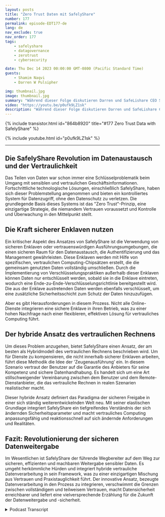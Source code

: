 ```yaml
---
layout: posts
title: "Zero Trust Daten mit SafelyShare"
number: 177
permalink: episode-EDT177-de
lang: de
nav_exclude: true
nav_order: 177
tags:
    - safelyshare
    - datagovernance
    - zerotrust
    - cybersecurity

date: Thu Dec 14 2023 00:00:00 GMT-0800 (Pacific Standard Time)
guests:
    - Shamim Naqvi
    - Darren W Pulsipher

img: thumbnail.jpg
image: thumbnail.jpg
summary: "Während dieser Folge diskutieren Darren und SafeLishare CEO Shamim Naqvi, wie vertrauliches Computing eingesetzt werden kann, um verwaltete Datenaustausch-Kollaborationsumgebungen in der Cloud zu erstellen."
video: "https://youtu.be/p0ufk9LZ1sk"
description: "Während dieser Folge diskutieren Darren und SafeLishare CEO Shamim Naqvi, wie vertrauliches Computing eingesetzt werden kann, um verwaltete Datenaustausch-Kollaborationsumgebungen in der Cloud zu erstellen."
---
```


<div>
{% include transistor.html id="864b8920" title="#177 Zero Trust Data with SafelyShare" %}

{% include youtube.html id="p0ufk9LZ1sk" %}
</div>

---

## Die SafelyShare Revolution im Datenaustausch und der Vertraulichkeit

Das Teilen von Daten war schon immer eine Schlüsselproblematik beim Umgang mit sensiblen und vertraulichen Geschäftsinformationen. Fortschrittliche technologische Lösungen, einschließlich SafelyShare, haben sich dieser Problemstellung angenommen und bieten ein kontrolliertes System für Datenzugriff, ohne den Datenschutz zu verletzen. Die grundlegende Basis dieses Systems ist das "Zero Trust"-Prinzip, eine einzigartige Strategie, die niemandem Vertrauen voraussetzt und Kontrolle und Überwachung in den Mittelpunkt stellt.

## Die Kraft sicherer Enklaven nutzen

Ein kritischer Aspekt des Ansatzes von SafelyShare ist die Verwendung von sicheren Enklaven oder vertrauenswürdigen Ausführungsumgebungen, die einen sicheren Raum für den Datenaustausch, die Authentifizierung und das Management gewährleisten. Diese Enklaven werden mit Hilfe von spezifischen, vertraulichen Computing-Chipsätzen erstellt, die die gemeinsam genutzten Daten vollständig umschließen. Durch die Implementierung von Verschlüsselungspraktiken außerhalb dieser Enklaven können Daten nur entschlüsselt werden, sobald sie in die Enklave eintreten, wodurch eine Ende-zu-Ende-Verschlüsselungsrichtlinie bereitgestellt wird. Die aus der Enklave austretenden Daten werden ebenfalls verschlüsselt, um eine zusätzliche Sicherheitsschicht zum Schutz der Daten hinzuzufügen.

Aber es gibt Herausforderungen in diesem Prozess. Nicht alle Online-Dienste integrieren eine sichere Enklave in ihren Betrieb, was zu einer hohen Nachfrage nach einer flexibleren, effektiven Lösung für vertrauliches Computing führt.

## Der hybride Ansatz des vertraulichen Rechnens

Um dieses Problem anzugehen, bietet SafelyShare einen Ansatz, der am besten als Hybridmodell des vertraulichen Rechnens beschrieben wird. Um für Dienste zu kompensieren, die nicht innerhalb sicherer Enklaven arbeiten, führt diese Methodik die Idee der 'Zeugenausführung' ein. In diesem Szenario vertraut der Benutzer auf die Garantie des Anbieters für seine Kompetenz und sichere Datenhandhabung. Es handelt sich um eine Art stillschweigender Vereinbarung zwischen dem Benutzer und dem Remote-Dienstanbieter, die das vertrauliche Rechnen in realen Szenarien realistischer macht.

Dieser hybride Ansatz definiert das Paradigma der sicheren Freigabe in einer sich ständig weiterentwickelnden Welt neu. Mit seiner elastischen Grundlage integriert SafelyShare ein tiefgreifendes Verständnis der sich ändernden Sicherheitsparameter und macht vertrauliches Computing anpassungsfähig und reaktionsschnell auf sich ändernde Anforderungen und Realitäten.

## Fazit: Revolutionierung der sicheren Datenweitergabe

Im Wesentlichen ist SafelyShare der führende Wegbereiter auf dem Weg zur sicheren, effizienten und machbaren Weitergabe sensibler Daten. Es umgeht herkömmliche Hürden und integriert hybride vertrauliche Datenverarbeitung in sein Framework, was zu einer einzigartigen Mischung aus Vertrauen und Praxistauglichkeit führt. Der innovative Ansatz, bezeugte Datenverarbeitung in den Prozess zu integrieren, verschwimmt die Grenzen zwischen vollständigem und teilweisem Vertrauen, macht Datensicherheit erreichbarer und liefert eine vielversprechende Erzählung für die Zukunft der Datenweitergabe und -sicherheit.



<details>
<summary> Podcast Transcript </summary>

<p></p>

</details>
